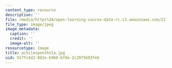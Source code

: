 ```yaml
---
content_type: resource
description: ''
file: /media/https%3A/open-learning-course-data-rc.s3.amazonaws.com/21l-012-forms-of-western-narrative-spring-2004/917fc4d2882eb960bf8e2c2975693fe6_achilespenthsla.jpg
file_type: image/jpeg
image_metadata:
  caption: ''
  credit: ''
  image-alt: ''
resourcetype: Image
title: achilespenthsla.jpg
uid: 917fc4d2-882e-b960-bf8e-2c2975693fe6
---
```

